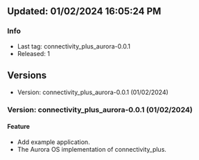 ## Updated: 01/02/2024 16:05:24 PM

### Info

- Last tag: connectivity_plus_aurora-0.0.1
- Released: 1

## Versions

- Version: connectivity_plus_aurora-0.0.1 (01/02/2024)

### Version: connectivity_plus_aurora-0.0.1 (01/02/2024)


#### Feature

* Add example application.
* The Aurora OS implementation of connectivity_plus.

